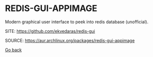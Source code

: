 # REDIS-GUI-APPIMAGE

 Modern graphical user interface to peek into redis database (unofficial).

 SITE: https://github.com/ekvedaras/redis-gui

 SOURCE: https://aur.archlinux.org/packages/redis-gui-appimage

 [Go back](https://portable-linux-apps.github.io/apps.html)

